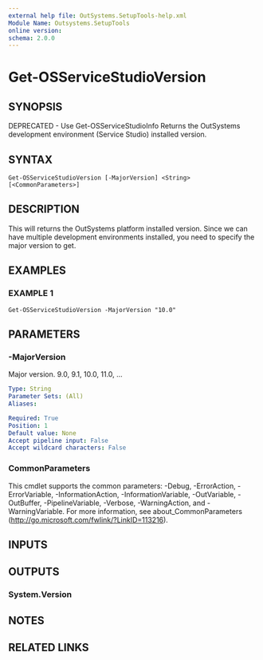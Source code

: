 ```yaml
---
external help file: OutSystems.SetupTools-help.xml
Module Name: Outsystems.SetupTools
online version:
schema: 2.0.0
---
```


# Get-OSServiceStudioVersion

## SYNOPSIS
DEPRECATED - Use Get-OSServiceStudioInfo
Returns the OutSystems development environment (Service Studio) installed version.

## SYNTAX

```
Get-OSServiceStudioVersion [-MajorVersion] <String> [<CommonParameters>]
```

## DESCRIPTION
This will returns the OutSystems platform installed version.
Since we can have multiple development environments installed, you need to specify the major version to get.

## EXAMPLES

### EXAMPLE 1
```
Get-OSServiceStudioVersion -MajorVersion "10.0"
```

## PARAMETERS

### -MajorVersion
Major version.
9.0, 9.1, 10.0, 11.0, ...

```yaml
Type: String
Parameter Sets: (All)
Aliases:

Required: True
Position: 1
Default value: None
Accept pipeline input: False
Accept wildcard characters: False
```

### CommonParameters
This cmdlet supports the common parameters: -Debug, -ErrorAction, -ErrorVariable, -InformationAction, -InformationVariable, -OutVariable, -OutBuffer, -PipelineVariable, -Verbose, -WarningAction, and -WarningVariable.
For more information, see about_CommonParameters (http://go.microsoft.com/fwlink/?LinkID=113216).

## INPUTS

## OUTPUTS

### System.Version
## NOTES

## RELATED LINKS
